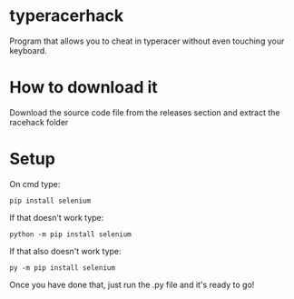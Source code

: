 # typeracerhack
Program that allows you to cheat in typeracer without even touching your keyboard.

# How to download it
Download the source code file from the releases section and extract the racehack folder

# Setup
On cmd type:
```
pip install selenium
```
If that doesn't work type:
```
python -m pip install selenium
```
If that also doesn't work type:
```
py -m pip install selenium
```
Once you have done that, just run the .py file and it's ready to go!
